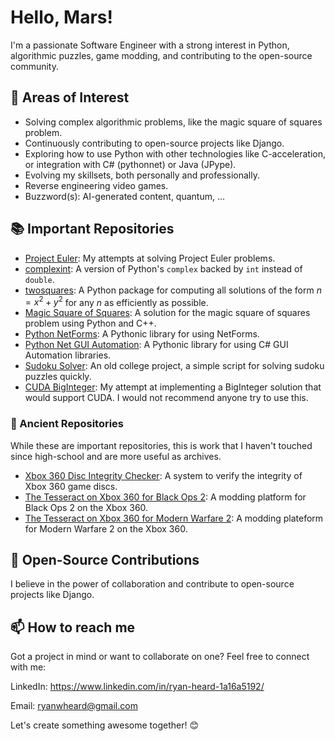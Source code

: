 # Hello, Mars!

I'm a passionate Software Engineer with a strong interest in Python, algorithmic puzzles, game modding, and contributing to the open-source community.

## 🌱 Areas of Interest
* Solving complex algorithmic problems, like the magic square of squares problem.
* Continuously contributing to open-source projects like Django.
* Exploring how to use Python with other technologies like C-acceleration, or integration with C# (pythonnet) or Java (JPype).
* Evolving my skillsets, both personally and professionally.
* Reverse engineering video games.
* Buzzword(s): AI-generated content, quantum, ...

## 📚 Important Repositories
* [Project Euler](https://github.com/rheard/ProjectEuler): My attempts at solving Project Euler problems.
* [complexint](https://github.com/rheard/complexint): A version of Python's `complex` backed by `int` instead of `double`.
* [twosquares](https://github.com/rheard/twosquares): A Python package for computing all solutions of the form $n = x^2 + y^2$ for any $n$ as efficiently as possible.
* [Magic Square of Squares](https://github.com/rheard/magic_sq): A solution for the magic square of squares problem using Python and C++.
* [Python NetForms](https://github.com/rheard/pynetforms): A Pythonic library for using NetForms.
* [Python Net GUI Automation](https://github.com/rheard/pynetauto): A Pythonic library for using C# GUI Automation libraries.
* [Sudoku Solver](https://github.com/rheard/Sudoku_Solver): An old college project, a simple script for solving sudoku puzzles quickly.
* [CUDA BigInteger](https://github.com/rheard/BigInteger-for-CUDA): My attempt at implementing a BigInteger solution that would support CUDA. I would not recommend anyone try to use this.

### 🏺 Ancient Repositories

While these are important repositories, this is work that I haven't touched since high-school and are more useful as archives.
* [Xbox 360 Disc Integrity Checker](https://github.com/rheard/Xbox360DiscIntegrityChecker): A system to verify the integrity of Xbox 360 game discs.
* [The Tesseract on Xbox 360 for Black Ops 2](https://github.com/rheard/The-Tesseract-on-Xbox-360-for-Black-Ops-2): A modding platform for Black Ops 2 on the Xbox 360.
* [The Tesseract on Xbox 360 for Modern Warfare 2](https://github.com/rheard/The-Tesseract-on-Xbox-360-for-Modern-Warfare-2): A modding plateform for Modern Warfare 2 on the Xbox 360.

## 🎈 Open-Source Contributions

I believe in the power of collaboration and contribute to open-source projects like Django.

## 📫 How to reach me

Got a project in mind or want to collaborate on one? Feel free to connect with me:

LinkedIn: https://www.linkedin.com/in/ryan-heard-1a16a5192/

Email: ryanwheard@gmail.com

Let's create something awesome together! 😊
